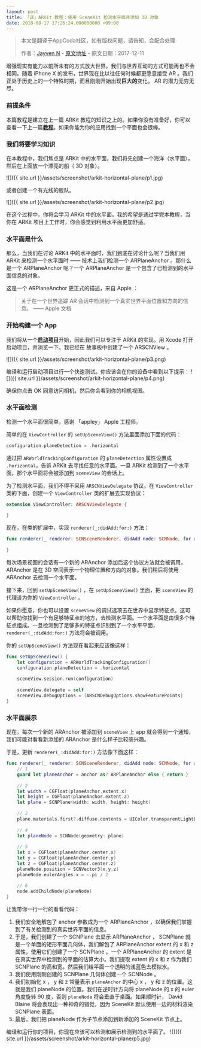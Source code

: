 ```yaml
---
layout: post
title: 「译」ARKit 教程：使用 SceneKit 检测水平面并添加 3D 对象
date: 2018-08-17 17:26:24.000000000 +09:00
---
```


> 本文是翻译于AppCoda社区，如有版权问题，请告知，会配合处理
>  
>  作者：[Jayven N](https://medium.com/@jayvenn)    -    [原文地址](https://www.appcoda.com/arkit-horizontal-plane/)    -    原文日期：2017-12-11



增强现实有能力以前所未有的方式放大世界。我们与世界互动的方式可能再也不会相同。随着 iPhone X 的发布，世界现在比以往任何时候都更愿意接受 AR 。我们正处于历史上的一个特殊时期，而且刚刚开始出现**巨大的**变化。 AR 的潜力无穷无尽。

### 前提条件

本篇教程是建立在上一篇 ARKit 教程的知识之上的。如果你没有准备好，你可以查看一下上一篇[**教程**](https://emptywalker.github.io/2018/08/arkit-3d-object/)。如果你能为你的应用找到一个平面也会很棒。

### 我们将要学习知识

在本教程中，我们焦点是 ARKit 中的水平面，我们将先创建一个海洋（水平面），然后在上面放一个漂亮的船（ 3D 对象）。

![]({{  site.url  }}/assets/screenshot/arkit-horizontal-plane/p1.jpg)

或者创建一个有光线的舰队。

![]({{  site.url  }}/assets/screenshot/arkit-horizontal-plane/p2.jpg)

在这个过程中，你将会学习 ARKit 中的水平面。我的希望是通过学完本教程，当你在 ARKit 项目上工作时，你会感觉到利用水平面更加舒适。

### 水平面是什么

那么，当我们在讨论 ARKit 中的水平面时，我们到底在讨论什么呢？当我们用 ARKit 来检测一个水平面时 —— 技术上我们检测一个 ARPlaneAnchor 。那什么是一个 ARPlaneAnchor 呢？一个 ARPlaneAnchor 是一个包含了已检测到的水平面信息的对象。

这是一个 ARPlaneAnchor 更正式的描述，来自 Apple ：

> 关于在一个世界追踪 AR 会话中检测到一个真实世界平面位置和方向的信息。
> —— Apple 文档

### 开始构建一个 App
我们将从一个[**启动项目**](https://github.com/appcoda/ARKitHorizontalPlaneDemo/raw/master/ARKitHorizontalPlaneDemoStarter.zip)开始，因此我们可以专注于 ARKit 的实现。用 Xcode 打开启动项目，并浏览一下。我已经在
故事板中创建了一个 ARSCNView 。

![]({{  site.url  }}/assets/screenshot/arkit-horizontal-plane/p3.png)

编译和运行启动项目进行一个快速测试。你应该会在你的设备中看到以下提示：
![]({{  site.url  }}/assets/screenshot/arkit-horizontal-plane/p4.png)

确保你点击 OK 同意访问相机，然后你会看到你的相机视图。


### 水平面检测

检测一个水平面很简单，感谢 「appley」 Apple 工程师。

简单的在 `ViewController` 的 `setUpSceneView()` 方法里面添加下面的代码：

```swift
configuration.planeDetection = .horizontal
```

通过把 `ARWorldTrackingConfiguration` 的 `planeDetection` 属性设置成 `.horizontal`，告诉 ARKit 去寻找任意的水平面。一旦 ARKit 检测到了一个水平面，那个水平面将会被添加到 `sceneView` 的会话上。

为了检测水平面，我们不得不采用 `ARSCNViewDelegate` 协议。在 `ViewController` 类的下面，创建一个 `ViewController` 类的扩展去实现协议：

```swift
extension ViewController: ARSCNViewDelegate {
 
}
```
现在，在类的扩展中，实现 `renderer(_:didAdd:for:)` 方法：

```swift
func renderer(_ renderer: SCNSceneRenderer, didAdd node: SCNNode, for anchor: ARAnchor) {
 
}
```

每次场景视图的会话有一个新的 ARAnchor 添加后这个协议方法就会被调用，ARAnchor 是在 3D 空间表示一个物理位置和方向的对象。我们稍后将使用 ARAnchor 去检测一个水平面。

接下来，回到 `setUpSceneView()` ，在 `setUpSceneView()` 里面，把 `sceneView` 的代理设为你的 `ViewController` 。

如果你愿意，你也可以设置 `sceneView` 的调试选项去在世界中显示特征点。这可以帮助你找到一个有足够特征点的地方，去检测水平面。一个水平面是由很多个特征点组成。一旦检测到了足够多的特征点识别到了一个水平平面， `renderer(_:didAdd:for:)` 方法将会被调用。

你的 `setUpSceneView()` 方法现在看起来应该像这样：

```swift
func setUpSceneView() {
    let configuration = ARWorldTrackingConfiguration()
    configuration.planeDetection = .horizontal
    
    sceneView.session.run(configuration)
    
    sceneView.delegate = self
    sceneView.debugOptions = [ARSCNDebugOptions.showFeaturePoints]
}
```

### 水平面展示
现在，每次一个新的 ARAnchor 被添加到 `sceneView` 上 app 就会得到一个通知，我们可能对看看新添加的 ARAnchor 是什么样子比较感兴趣。

于是，更新 `renderer(_:didAdd:for:)` 方法像下面这样：

```swift
func renderer(_ renderer: SCNSceneRenderer, didAdd node: SCNNode, for anchor: ARAnchor) {
    // 1
    guard let planeAnchor = anchor as? ARPlaneAnchor else { return }
    
    // 2
    let width = CGFloat(planeAnchor.extent.x)
    let height = CGFloat(planeAnchor.extent.z)
    let plane = SCNPlane(width: width, height: height)
    
    // 3
    plane.materials.first?.diffuse.contents = UIColor.transparentLightBlue
    
    // 4
    let planeNode = SCNNode(geometry: plane)
    
    // 5
    let x = CGFloat(planeAnchor.center.x)
    let y = CGFloat(planeAnchor.center.y)
    let z = CGFloat(planeAnchor.center.z)
    planeNode.position = SCNVector3(x,y,z)
    planeNode.eulerAngles.x = -.pi / 2
    
    // 6
    node.addChildNode(planeNode)
}
```

让我带你一行一行的看看代码：

1. 我们安全地解包了 anchor 参数成为一个 ARPlaneAnchor ，以确保我们掌握到了有关检测到的真实世界平面的信息。
2. 于是，我们创建了一个 SCNPlane 去显示 ARPlaneAnchor ， SCNPlane 就是一个单面的矩形平面几何体，我们解包了 ARPlaneAnchor  extent 的 x 和 z 属性，使用它们创建了一个 SCNPlane 。一个 ARPlaneAnchor 的 extent 是在真实世界中检测到的平面的估算大小。我们提取 extent 的 x 和 z 作为我们 SCNPlane 的高和宽。然后我们给平面一个透明的浅蓝色去模拟水。
3. 我们使用刚刚创建的 SCNPlane 几何体创建一个 SCNNode 。
4. 我们初始化 x ， y 和 z 常量表示 `planeAnchor` 的中心 x ， y 和 z 的位置。这就是我们 planeNode 的位置。我们在逆时针方向将 planeNode 的 x 的 euler 角度旋转 90 度，否则 `planeNode` 将会垂直于桌面。如果顺时针， David Blaine 将会表现出一种神奇的错觉，因为 SceneKit 默认使用一边的材料渲染 SCNPlane 表面。
5. 最后，我们把 planeNode 作为子节点添加到新添加的 SceneKit 节点上。

编译和运行你的项目，你现在应该可以检测和展示检测到的水平面了。
![]({{  site.url  }}/assets/screenshot/arkit-horizontal-plane/p5.jpg)








